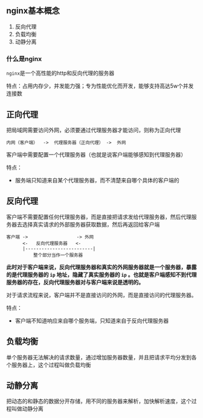 ## nginx基本概念

1. 反向代理
2. 负载均衡
3. 动静分离

### 什么是nginx

`nginx`是一个高性能的http和反向代理的服务器

特点：占用内存少，并发能力强；专为性能优化而开发，能够支持高达5w个并发连接数

## 正向代理

把局域网需要访问外网，必须要通过代理服务器才能访问，则称为正向代理

```
内网（客户端）  ->  代理服务器（正向代理） ->  外网
```

客户端中需要配置一个代理服务器（也就是说客户端能够感知到代理服务器）

特点：

* 服务端只知道来自某个代理服务器，而不清楚来自哪个具体的客户端的

## 反向代理

客户端不需要配置任何代理服务器，而是直接把请求发给代理服务器，然后代理服务器去选择真实请求的外部服务器获取数据，然后再返回给客户端

```
客户端 ->                  -> 外网
      <-   反向代理服务器   <-
      |-------------------------|
          整个部分当作一个服务器
```

**此时对于客户端来说，反向代理服务器和真实的外网服务器就是一个服务器，暴露的是代理服务器的 `ip` 地址，隐藏了真实服务器的 `ip` 。也就是客户端感知不到代理服务器的存在，反向代理服务器对与客户端来说是透明的。**

对于请求流程来说，客户端并不是直接访问的外网，而是直接访问的代理服务器。

特点：

* 客户端不知道响应来自哪个服务端，只知道来自于反向代理服务器

## 负载均衡

单个服务器无法解决的请求数量，通过增加服务器数量，并且把请求平均分发到各个服务器上，这个过程叫做负载均衡

## 动静分离

把动态的和静态的数据分开存储，用不同的服务器来解析，加快解析速度，这个过程叫做动静分离

